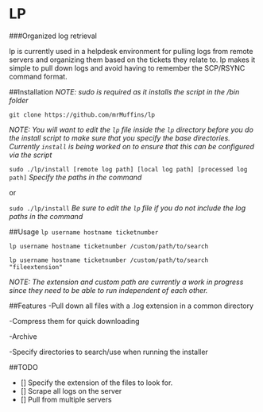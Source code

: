 # LP
###Organized log retrieval

lp is currently used in a helpdesk environment for pulling logs from remote servers and 
organizing them based on the tickets they relate to.  lp makes it simple to pull down logs 
and avoid having to remember the SCP/RSYNC command format.  

##Installation
*NOTE: sudo is required as it installs the script in the /bin folder*

`git clone https://github.com/mrMuffins/lp`

*NOTE: You will want to edit the `lp` file inside the `lp` directory before you do the install script to make sure that you specify the base directories.  Currently `install` is being worked on to ensure that this can be configured via the script* 

`sudo ./lp/install [remote log path] [local log path] [processed log path]` *Specify the paths in the command*

or

`sudo ./lp/install` *Be sure to edit the `lp` file if you do not include the log paths in the command*

##Usage
`lp username hostname ticketnumber`

`lp username hostname ticketnumber /custom/path/to/search`

`lp username hostname ticketnumber /custom/path/to/search "fileextension"`

*NOTE: The extension and custom path are currently a work in progress since they need to be able to run independent of each other.*

##Features
-Pull down all files with a .log extension in a common directory

-Compress them for quick downloading

-Archive

-Specify directories to search/use when running the installer


##TODO
- [] Specify the extension of the files to look for.
- [] Scrape all logs on the server
- [] Pull from multiple servers

